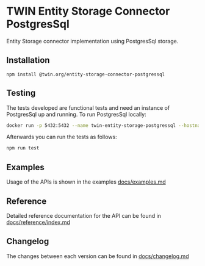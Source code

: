 # TWIN Entity Storage Connector PostgresSql

Entity Storage connector implementation using PostgresSql storage.

## Installation

```shell
npm install @twin.org/entity-storage-connector-postgressql
```

## Testing

The tests developed are functional tests and need an instance of PostgresSql up and running. To run PostgresSql locally:

```sh
docker run -p 5432:5432 --name twin-entity-storage-postgressql --hostname postgres -e POSTGRES_USER=postgres -e POSTGRES_PASSWORD=password -d postgres
```

Afterwards you can run the tests as follows:

```sh
npm run test
```

## Examples

Usage of the APIs is shown in the examples [docs/examples.md](docs/examples.md)

## Reference

Detailed reference documentation for the API can be found in [docs/reference/index.md](docs/reference/index.md)

## Changelog

The changes between each version can be found in [docs/changelog.md](docs/changelog.md)
